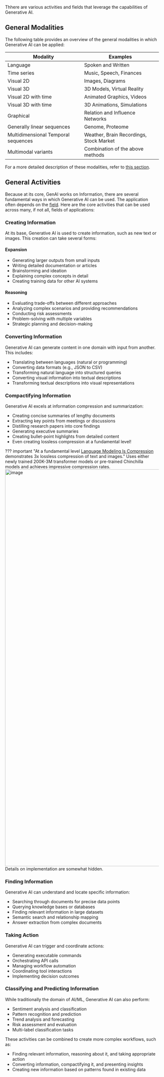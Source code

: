 Thhere are various activities and fields that leverage the capabilities of Generative AI.

## General Modalities

The following table provides an overview of the general modalities in which Generative AI can be applied:

| Modality | Examples |
| --- | --- |
| Language | Spoken and Written |
| Time series | Music, Speech, Finances |
| Visual 2D | Images, Diagrams |
| Visual 3D | 3D Models, Virtual Reality |
| Visual 2D with time | Animated Graphics, Videos |
| Visual 3D with time | 3D Animations, Simulations |
| Graphical | Relation and Influence Networks |
| Generally linear sequences | Genome, Proteome |
| Multidimensional Temporal sequences | Weather, Brain Recordings, Stock Market |
| Multimodal variants | Combination of the above methods |

For a more detailed description of these modalities, refer to [this section](../../../Using/examples/by_modality/index.md).

## General Activities

Because at its core, GenAI works on Information, there are several fundamental ways in which Generative AI can be used. The application often depends on the [field](../../../Using/examples/by_field/index.md). Here are the core activities that can be used across many, if not all, fields of applications:

### Creating Information 

At its base, Generative AI is used to create information, such as new text or images. This creation can take several forms:

#### Expansion

- Generating larger outputs from small inputs
- Writing detailed documentation or articles
- Brainstorming and ideation
- Explaining complex concepts in detail
- Creating training data for other AI systems

#### Reasoning

- Evaluating trade-offs between different approaches
- Analyzing complex scenarios and providing recommendations
- Conducting risk assessments
- Problem-solving with multiple variables
- Strategic planning and decision-making

### Converting Information

Generative AI can generate content in one domain with input from another. This includes:

- Translating between languages (natural or programming)
- Converting data formats (e.g., JSON to CSV)
- Transforming natural language into structured queries
- Converting visual information into textual descriptions
- Transforming textual descriptions into visual representations

### Compactifying Information

Generative AI excels at information compression and summarization:

- Creating concise summaries of lengthy documents
- Extracting key points from meetings or discussions
- Distilling research papers into core findings
- Generating executive summaries
- Creating bullet-point highlights from detailed content
- Even creating lossless compression at a fundamental level!

??? important "At a fundamental level [Language Modeling Is Compression](https://arxiv.org/pdf/2309.10668.pdf) demonstrates 3x lossless compression of text and images."
    Uses either newly trained 200K-3M transformer models or pre-trained Chinchilla models and achieves impressive compression rates.
    <img width="1298" alt="image" src="https://github.com/ianderrington/genai/assets/76016868/ffa8ac86-3876-4ecb-8b18-e14b47b972e5">
    Details on implementation are somewhat hidden.

### Finding Information 

Generative AI can understand and locate specific information:

- Searching through documents for precise data points
- Querying knowledge bases or databases
- Finding relevant information in large datasets
- Semantic search and relationship mapping
- Answer extraction from complex documents

### Taking Action

Generative AI can trigger and coordinate actions:

- Generating executable commands
- Orchestrating API calls
- Managing workflow automation
- Coordinating tool interactions
- Implementing decision outcomes

### Classifying and Predicting Information

While traditionally the domain of AI/ML, Generative AI can also perform:

- Sentiment analysis and classification
- Pattern recognition and prediction
- Trend analysis and forecasting
- Risk assessment and evaluation
- Multi-label classification tasks

These activities can be combined to create more complex workflows, such as:

- Finding relevant information, reasoning about it, and taking appropriate action
- Converting information, compactifying it, and presenting insights
- Creating new information based on patterns found in existing data

